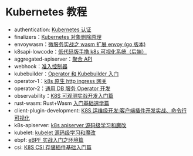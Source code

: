 # Kubernetes 教程
- authentication: [Kubernetes 认证](./authentication)
- finalizers：[Kubernetes 对象删除原理](./finalizers)
- envoywasm：[微服务实战之 wasm 扩展 envoy (go 版本)](./envoywasm)
- k8sapi-lowcode：[低代码版手撸 k8s 可视化系统（后端）](./k8sapi-lowcode)
- aggregated-apiserver：[聚合 API](./aggregated-apiserver)
- webhook：[准入控制器](./webhook)
- kubebuilder：[Operator 和 Kubebuilder 入门](./kubebuilder)
- operator-1：[k8s 原生 http ingress 网关](./operator-1)
- operator-2：[通用 DB 服务 Operator 开发](./operator-2)
- observability：[K8S 可观测实战开发入门篇](./observability)
- rust-wasm: Rust+Wasm [入门基础速学篇](./rust-wasm)
- client-plugin-development: [K8S 运维级开发:客户端插件开发实战、命令行可视化](./client-plugin-development)
- k8s-apiserver: [k8s apiserver 源码级学习和魔改](./k8s-apiserver)
- kubelet: [kubelet 源码级学习和魔改](./kubelet)
- ebpf: [eBPF 实战入门之环境篇](./ebpf)
- csi: [K8S CSI 存储插件基础入门篇](./csi)